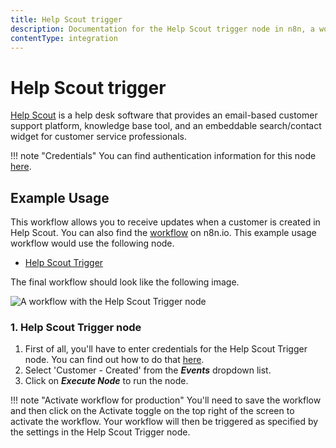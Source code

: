 ```yaml
---
title: Help Scout trigger
description: Documentation for the Help Scout trigger node in n8n, a workflow automation platform. Includes details of operations and configuration, and links to examples and credentials information.
contentType: integration
---
```


# Help Scout trigger

[Help Scout](https://www.helpscout.com/) is a help desk software that provides an email-based customer support platform, knowledge base tool, and an embeddable search/contact widget for customer service professionals.

!!! note "Credentials"
    You can find authentication information for this node [here](/integrations/builtin/credentials/helpscout/).


## Example Usage

This workflow allows you to receive updates when a customer is created in Help Scout. You can also find the [workflow](https://n8n.io/workflows/669) on n8n.io. This example usage workflow would use the following node.

- [Help Scout Trigger]()

The final workflow should look like the following image.

![A workflow with the Help Scout Trigger node](/_images/integrations/builtin/trigger-nodes/helpscouttrigger/workflow.png)

### 1. Help Scout Trigger node

1. First of all, you'll have to enter credentials for the Help Scout Trigger node. You can find out how to do that [here](/integrations/builtin/credentials/helpscout/).
2. Select 'Customer - Created' from the ***Events*** dropdown list.
3. Click on ***Execute Node*** to run the node.

!!! note "Activate workflow for production"
    You'll need to save the workflow and then click on the Activate toggle on the top right of the screen to activate the workflow. Your workflow will then be triggered as specified by the settings in the Help Scout Trigger node.


